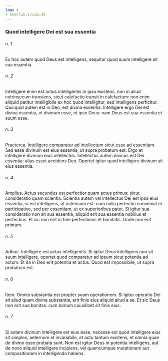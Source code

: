 ```yaml
---
tags : 
- SCG/lib.1/cap.45
---
```


### Quod intelligere Dei est sua essentia

###### n. 1
Ex hoc autem quod Deus est intelligens, sequitur quod suum intelligere sit sua essentia.

###### n. 2
Intelligere enim est actus intelligentis in ipso existens, non in aliud extrinsecum transiens, sicut calefactio transit in calefactum: non enim aliquid patitur intelligibile ex hoc quod intelligitur, sed intelligens perficitur. Quicquid autem est in Deo, est divina essentia. Intelligere ergo Dei est divina essentia, et divinum esse, et ipse Deus: nam Deus est sua essentia et suum esse.

###### n. 3
Praeterea. Intelligere comparatur ad intellectum sicut esse ad essentiam. Sed esse divinum est eius essentia, ut supra probatum est. Ergo et intelligere divinum eius intellectus. Intellectus autem divinus est Dei essentia: alias esset accidens Deo. Oportet igitur quod intelligere divinum sit eius essentia.

###### n. 4
Amplius. Actus secundus est perfectior quam actus primus: sicut consideratio quam scientia. Scientia autem vel intellectus Dei est ipsa eius essentia, si est intelligens, ut ostensum est: cum nulla perfectio conveniat ei participative, sed per essentiam, ut ex superioribus patet. Si igitur sua consideratio non sit sua essentia, aliquid erit sua essentia nobilius et perfectius. Et sic non erit in fine perfectionis et bonitatis. Unde non erit primum.

###### n. 5
Adhuc. Intelligere est actus intelligentis. Si igitur Deus intelligens non sit suum intelligere, oportet quod comparetur ad ipsum sicut potentia ad actum. Et ita in Deo erit potentia et actus. Quod est impossibile, ut supra probatum est.

###### n. 6
Item. Omnis substantia est propter suam operationem. Si igitur operatio Dei sit aliud quam divina substantia, erit finis eius aliquid aliud a se. Et sic Deus non erit sua bonitas: cum bonum cuiuslibet sit finis eius.

###### n. 7
Si autem divinum intelligere est eius esse, necesse est quod intelligere eius sit simplex, aeternum et invariabile, et actu tantum existens, et omnia quae de divino esse probata sunt. Non est igitur Deus in potentia intelligens, aut de novo aliquid intelligere incipiens, vel quamcumque mutationem aut compositionem in intelligendo habens.

